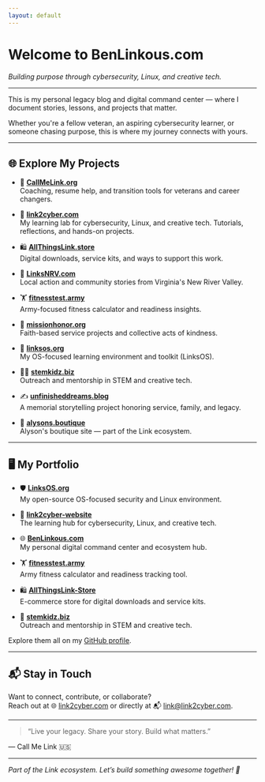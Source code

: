 ```yaml
---
layout: default
---
```


<link rel="stylesheet" href="/assets/css/style.css">

# Welcome to BenLinkous.com

*Building purpose through cybersecurity, Linux, and creative tech.*

---

This is my personal legacy blog and digital command center — where I document stories, lessons, and projects that matter.

Whether you're a fellow veteran, an aspiring cybersecurity learner, or someone chasing purpose, this is where my journey connects with yours.

---

## 🌐 Explore My Projects

- 🧠 **[CallMeLink.org](https://callmelink.org)**  
  Coaching, resume help, and transition tools for veterans and career changers.

- 🐧 **[link2cyber.com](https://link2cyber.com)**  
  My learning lab for cybersecurity, Linux, and creative tech. Tutorials, reflections, and hands-on projects.

- 🛍️ **[AllThingsLink.store](https://allthingslink.store)**  
  Digital downloads, service kits, and ways to support this work.

- 💼 **[LinksNRV.com](https://linksnrv.com)**  
  Local action and community stories from Virginia's New River Valley.

- 🏋️ **[fitnesstest.army](https://fitnesstest.army)**  
  Army-focused fitness calculator and readiness insights.

- 🙏 **[missionhonor.org](https://missionhonor.org)**  
  Faith-based service projects and collective acts of kindness.

- 🔗 **[linksos.org](https://linksos.org)**  
  My OS-focused learning environment and toolkit (LinksOS).

- 👩‍💻 **[stemkidz.biz](https://stemkidz.biz)**  
  Outreach and mentorship in STEM and creative tech.

- ✍️ **[unfinisheddreams.blog](https://unfinisheddreams.blog)**  
  A memorial storytelling project honoring service, family, and legacy.

- 💍 **[alysons.boutique](https://alysons.boutique)**  
  Alyson's boutique site — part of the Link ecosystem.

---

## 🖥️ My Portfolio

- 🛡️ **[LinksOS.org](https://github.com/benlinkous/LinksOS.org)**  
  My open-source OS-focused security and Linux environment.

- 🔗 **[link2cyber-website](https://github.com/benlinkous/link2cyber-website)**  
  The learning hub for cybersecurity, Linux, and creative tech.

- 🌐 **[BenLinkous.com](https://github.com/benlinkous/BenLinkous.com)**  
  My personal digital command center and ecosystem hub.

- 🏋️ **[fitnesstest.army](https://github.com/benlinkous/fitnesstest.army)**  
  Army fitness calculator and readiness tracking tool.

- 🛍️ **[AllThingsLink-Store](https://github.com/benlinkous/AllThingsLink-Store)**  
  E-commerce store for digital downloads and service kits.

- 🌱 **[stemkidz.biz](https://github.com/benlinkous/stemkidz.biz)**  
  Outreach and mentorship in STEM and creative tech.

Explore them all on my [GitHub profile](https://github.com/benlinkous).

---

## 📬 Stay in Touch

Want to connect, contribute, or collaborate?  
Reach out at 🌐 [link2cyber.com](https://link2cyber.com) or directly at 📬 link@link2cyber.com.

---

> “Live your legacy. Share your story. Build what matters.”

— Call Me Link 🇺🇸

---

*Part of the Link ecosystem. Let’s build something awesome together! 🚀*

